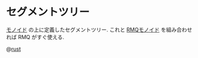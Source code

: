 # セグメントツリー

[モノイド](algebra.monoid.html) の上に定義したセグメントツリー.
これと [RMQモノイド](algebra.monoid.rmq) を組み合わせれば RMQ がすぐ使える.

@[rust](seq.segment_tree.rs)
